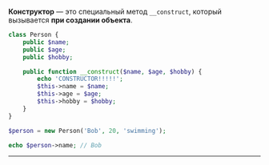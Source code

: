 **Конструктор** — это специальный метод `__construct`, который вызывается **при создании объекта**.

```php
class Person {
    public $name;
    public $age;
    public $hobby;

    public function __construct($name, $age, $hobby) {
        echo 'CONSTRUCTOR!!!!!';
        $this->name = $name;
        $this->age = $age;
        $this->hobby = $hobby;
    }
}

$person = new Person('Bob', 20, 'swimming');

echo $person->name; // Bob
```

---
